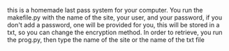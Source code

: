 this is a homemade last pass system for your computer. You run the makefile.py with the name of the site, your user, and your password, if you don't add a password, one will be provided for you, this will be stored in a txt, so you can change the encryption method. In order to retrieve, you run the prog.py, then type the name of the site or the name of the txt file
